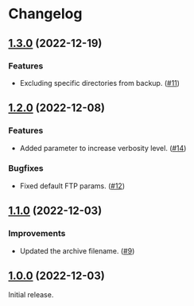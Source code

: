 # Changelog

## [1.3.0](https://github.com/jokay/docker-loxone-backup/releases/tag/1.3.0) (2022-12-19)

### Features

- Excluding specific directories from backup. ([#11])

## [1.2.0](https://github.com/jokay/docker-loxone-backup/releases/tag/1.2.0) (2022-12-08)

### Features

- Added parameter to increase verbosity level. ([#14])

### Bugfixes

- Fixed default FTP params. ([#12])

## [1.1.0](https://github.com/jokay/docker-loxone-backup/releases/tag/1.1.0) (2022-12-03)

### Improvements

- Updated the archive filename. ([#9])

## [1.0.0](https://github.com/jokay/docker-loxone-backup/releases/tag/1.0.0) (2022-12-03)

Initial release.

[#9]: https://github.com/jokay/docker-loxone-backup/issues/9
[#11]: https://github.com/jokay/docker-loxone-backup/issues/11
[#12]: https://github.com/jokay/docker-loxone-backup/issues/12
[#14]: https://github.com/jokay/docker-loxone-backup/issues/14
